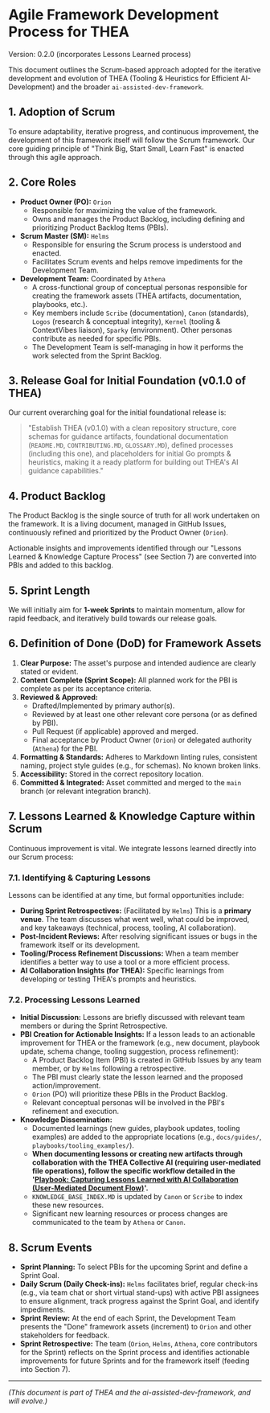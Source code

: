# Agile Framework Development Process for THEA

Version: 0.2.0 (incorporates Lessons Learned process)

This document outlines the Scrum-based approach adopted for the iterative development and evolution of THEA (Tooling & Heuristics for Efficient AI-Development) and the broader `ai-assisted-dev-framework`.

## 1. Adoption of Scrum

To ensure adaptability, iterative progress, and continuous improvement, the development of this framework itself will follow the Scrum framework. Our core guiding principle of "Think Big, Start Small, Learn Fast" is enacted through this agile approach.

## 2. Core Roles

* **Product Owner (PO):** `Orion`
  * Responsible for maximizing the value of the framework.
  * Owns and manages the Product Backlog, including defining and prioritizing Product Backlog Items (PBIs).
* **Scrum Master (SM):** `Helms`
  * Responsible for ensuring the Scrum process is understood and enacted.
  * Facilitates Scrum events and helps remove impediments for the Development Team.
* **Development Team:** Coordinated by `Athena`
  * A cross-functional group of conceptual personas responsible for creating the framework assets (THEA artifacts, documentation, playbooks, etc.).
  * Key members include `Scribe` (documentation), `Canon` (standards), `Logos` (research & conceptual integrity), `Kernel` (tooling & ContextVibes liaison), `Sparky` (environment). Other personas contribute as needed for specific PBIs.
  * The Development Team is self-managing in how it performs the work selected from the Sprint Backlog.

## 3. Release Goal for Initial Foundation (v0.1.0 of THEA)

Our current overarching goal for the initial foundational release is:

> "Establish THEA (v0.1.0) with a clean repository structure, core schemas for guidance artifacts, foundational documentation (`README.MD`, `CONTRIBUTING.MD`, `GLOSSARY.MD`), defined processes (including this one), and placeholders for initial Go prompts & heuristics, making it a ready platform for building out THEA's AI guidance capabilities."

## 4. Product Backlog

The Product Backlog is the single source of truth for all work undertaken on the framework. It is a living document, managed in GitHub Issues, continuously refined and prioritized by the Product Owner (`Orion`).

Actionable insights and improvements identified through our "Lessons Learned & Knowledge Capture Process" (see Section 7) are converted into PBIs and added to this backlog.

## 5. Sprint Length

We will initially aim for **1-week Sprints** to maintain momentum, allow for rapid feedback, and iteratively build towards our release goals.

## 6. Definition of Done (DoD) for Framework Assets

1. **Clear Purpose:** The asset's purpose and intended audience are clearly stated or evident.
2. **Content Complete (Sprint Scope):** All planned work for the PBI is complete as per its acceptance criteria.
3. **Reviewed & Approved:**
    * Drafted/Implemented by primary author(s).
    * Reviewed by at least one other relevant core persona (or as defined by PBI).
    * Pull Request (if applicable) approved and merged.
    * Final acceptance by Product Owner (`Orion`) or delegated authority (`Athena`) for the PBI.
4. **Formatting & Standards:** Adheres to Markdown linting rules, consistent naming, project style guides (e.g., for schemas). No known broken links.
5. **Accessibility:** Stored in the correct repository location.
6. **Committed & Integrated:** Asset committed and merged to the `main` branch (or relevant integration branch).

## 7. Lessons Learned & Knowledge Capture within Scrum

Continuous improvement is vital. We integrate lessons learned directly into our Scrum process:

### 7.1. Identifying & Capturing Lessons

Lessons can be identified at any time, but formal opportunities include:

* **During Sprint Retrospectives:** (Facilitated by `Helms`) This is a **primary venue**. The team discusses what went well, what could be improved, and key takeaways (technical, process, tooling, AI collaboration).
* **Post-Incident Reviews:** After resolving significant issues or bugs in the framework itself or its development.
* **Tooling/Process Refinement Discussions:** When a team member identifies a better way to use a tool or a more efficient process.
* **AI Collaboration Insights (for THEA):** Specific learnings from developing or testing THEA's prompts and heuristics.

### 7.2. Processing Lessons Learned

* **Initial Discussion:** Lessons are briefly discussed with relevant team members or during the Sprint Retrospective.
* **PBI Creation for Actionable Insights:** If a lesson leads to an actionable improvement for THEA or the framework (e.g., new document, playbook update, schema change, tooling suggestion, process refinement):
  * A Product Backlog Item (PBI) is created in GitHub Issues by any team member, or by `Helms` following a retrospective.
  * The PBI must clearly state the lesson learned and the proposed action/improvement.
  * `Orion` (PO) will prioritize these PBIs in the Product Backlog.
  * Relevant conceptual personas will be involved in the PBI's refinement and execution.
* **Knowledge Dissemination:**
    *   Documented learnings (new guides, playbook updates, tooling examples) are added to the appropriate locations (e.g., `docs/guides/`, `playbooks/tooling_examples/`).
    *   **When documenting lessons or creating new artifacts through collaboration with the THEA Collective AI (requiring user-mediated file operations), follow the specific workflow detailed in the '[Playbook: Capturing Lessons Learned with AI Collaboration (User-Mediated Document Flow)](../playbooks/process_guidance/capturing_lessons_with_ai_via_documents.md)'.**
    *   `KNOWLEDGE_BASE_INDEX.MD` is updated by `Canon` or `Scribe` to index these new resources.
    *   Significant new learning resources or process changes are communicated to the team by `Athena` or `Canon`.

## 8. Scrum Events

* **Sprint Planning:** To select PBIs for the upcoming Sprint and define a Sprint Goal.
* **Daily Scrum (Daily Check-ins):** `Helms` facilitates brief, regular check-ins (e.g., via team chat or short virtual stand-ups) with active PBI assignees to ensure alignment, track progress against the Sprint Goal, and identify impediments.
* **Sprint Review:** At the end of each Sprint, the Development Team presents the "Done" framework assets (increment) to `Orion` and other stakeholders for feedback.
* **Sprint Retrospective:** The team (`Orion`, `Helms`, `Athena`, core contributors for the Sprint) reflects on the Sprint process and identifies actionable improvements for future Sprints and for the framework itself (feeding into Section 7).

---
*(This document is part of THEA and the ai-assisted-dev-framework, and will evolve.)*